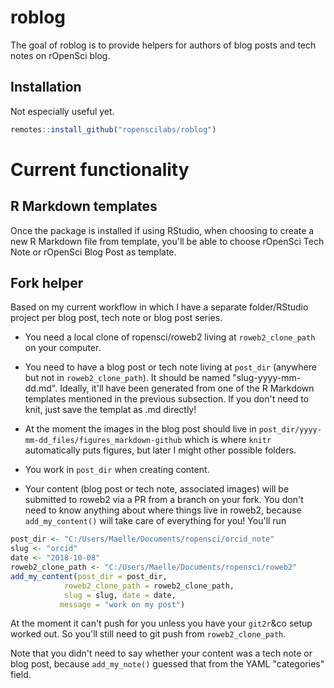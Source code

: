 # roblog

The goal of roblog is to provide helpers for authors of blog posts and tech notes on rOpenSci blog.

## Installation

Not especially useful yet.

``` r
remotes::install_github("ropenscilabs/roblog")
```

# Current functionality

## R Markdown templates

Once the package is installed if using RStudio, when choosing to create a new R Markdown file from template, you'll be able to choose rOpenSci Tech Note or rOpenSci Blog Post as template.

## Fork helper

Based on my current workflow in which I have a separate folder/RStudio project per blog post, tech note or blog post series. 

* You need a local clone of ropensci/roweb2 living at `roweb2_clone_path` on your computer.

* You need to have a blog post or tech note living at `post_dir` (anywhere but not in `roweb2_clone_path`). It should be named "slug-yyyy-mm-dd.md". Ideally, it'll have been generated from one of the R Markdown templates mentioned in the previous subsection. If you don't need to knit, just save the templat as .md directly!

* At the moment the images in the blog post should live in `post_dir/yyyy-mm-dd_files/figures_markdown-github` which is where `knitr` automatically puts figures, but later I might other possible folders. 

* You work in `post_dir` when creating content.

* Your content (blog post or tech note, associated images) will be submitted to roweb2 via a PR from a branch on your fork. You don't need to know anything about where things live in roweb2, because `add_my_content()` will take care of everything for you! You'll run

```r
post_dir <- "C:/Users/Maelle/Documents/ropensci/orcid_note"
slug <- "orcid"
date <- "2018-10-08"
roweb2_clone_path <- "C:/Users/Maelle/Documents/ropensci/roweb2"
add_my_content(post_dir = post_dir,
            roweb2_clone_path = roweb2_clone_path,
            slug = slug, date = date,
           message = "work on my post")
```

At the moment it can't push for you unless you have your `git2r`&co setup worked out. So you'll still need to git push from `roweb2_clone_path`. 

Note that you didn't need to say whether your content was a tech note or blog post, because `add_my_note()` guessed that from the YAML "categories" field.
